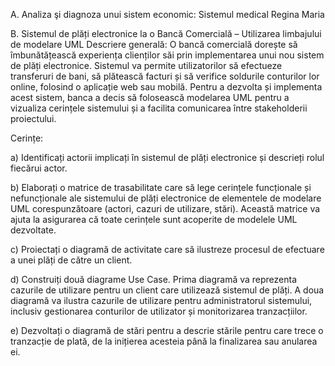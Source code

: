 A. Analiza şi diagnoza unui sistem economic: Sistemul medical Regina Maria

B. Sistemul de plăți electronice la o Bancă Comercială – Utilizarea limbajului de modelare UML
Descriere generală:
O bancă comercială dorește să îmbunătățească experiența clienților săi prin
implementarea unui nou sistem de plăți electronice. Sistemul va permite utilizatorilor să
efectueze transferuri de bani, să plătească facturi și să verifice soldurile conturilor lor online,
folosind o aplicație web sau mobilă. Pentru a dezvolta și implementa acest sistem, banca a decis
să folosească modelarea UML pentru a vizualiza cerințele sistemului și a facilita comunicarea
între stakeholderii proiectului.

Cerințe:

a) Identificați actorii implicați în sistemul de plăți electronice și descrieți rolul fiecărui
actor.

b) Elaborați o matrice de trasabilitate care să lege cerințele funcționale și nefuncționale ale
sistemului de plăți electronice de elementele de modelare UML corespunzătoare (actori,
cazuri de utilizare, stări). Această matrice va ajuta la asigurarea că toate cerințele sunt
acoperite de modelele UML dezvoltate.

c) Proiectați o diagramă de activitate care să ilustreze procesul de efectuare a unei plăți de
către un client.

d) Construiți două diagrame Use Case. Prima diagramă va reprezenta cazurile de utilizare
pentru un client care utilizează sistemul de plăți. A doua diagramă va ilustra cazurile de
utilizare pentru administratorul sistemului, inclusiv gestionarea conturilor de utilizator
și monitorizarea tranzacțiilor.

e) Dezvoltați o diagramă de stări pentru a descrie stările pentru care trece o tranzacție de
plată, de la inițierea acesteia până la finalizarea sau anularea ei.
